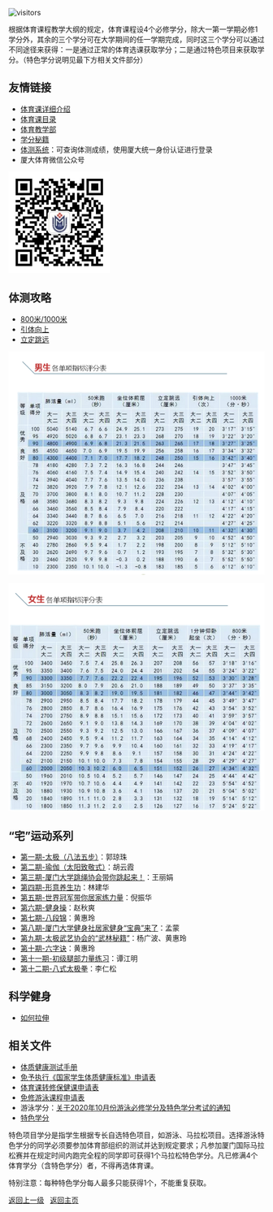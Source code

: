 ![visitors](https://visitor-badge.glitch.me/badge?page_id=rogerchenfz/XMU-Helper/tree/main/%E5%AD%A6%E4%B9%A0%E8%B5%84%E6%96%99/%E4%BD%93%E8%82%B2%E7%9B%B8%E5%85%B3)

根据体育课程教学大纲的规定，体育课程设4个必修学分，除大一第一学期必修1学分外，其余的三个学分可在大学期间的任一学期完成，同时这三个学分可以通过不同途径来获得：一是通过正常的体育选课获取学分；二是通过特色项目来获取学分。（特色学分说明见最下方相关文件部分）

## 友情链接

- [体育课详细介绍](https://www.zhihu.com/column/c_1217834639357956096)
- [体育课目录](https://zhuanlan.zhihu.com/p/110584413)
- [体育教学部](https://tyjxb.xmu.edu.cn/)
- [学分秘籍](https://mp.weixin.qq.com/s/DPE594ZeImx-Sb28_cpB4Q)
- [体测系统](http://219.229.80.207/)：可查询体测成绩，使用厦大统一身份认证进行登录
- 厦大体育微信公众号

<img src="厦大体育微信公众号二维码.jpg" width = "200" height = "200" alt="厦大体育微信公众号二维码" />
 
## 体测攻略

- [800米/1000米](https://mp.weixin.qq.com/s/JFNP5cQ61djt4Aut-CjYjg)
- [引体向上](https://mp.weixin.qq.com/s/8qq-ZqBhq2NwIFUqSATj5Q)
- [立定跳远](https://mp.weixin.qq.com/s/a_YQ1Lwtyv4JnU-EPD9fOw)

![男生体测评分表](男生各单项指标评分表.png)

![女生体测评分表](女生各单项指标评分表.png)

## “宅”运动系列

- [第一期-太极（八法五步）](https://mp.weixin.qq.com/s/i_n28T9G1XqIMHIA1adLYA)：郭琼珠
- [第二期-瑜伽（太阳致敬式）](https://mp.weixin.qq.com/s/Jvn690nptY-zrS0bY0tjlA)：胡云霞
- [第三期-厦门大学跳绳协会带你跳起来！](https://mp.weixin.qq.com/s/mdiCXiuV8nM32Gu924lZbw)：王丽娟
- [第四期-形意养生功](https://mp.weixin.qq.com/s/hyZrlL6wPAvPPDCgxZ5dPQ)：林建华
- [第五期-世界冠军带你居家练力量](https://mp.weixin.qq.com/s/PsfNP6JVS8CV4NpNYlcR-w)：倪振华
- [第六期-健身操](https://mp.weixin.qq.com/s/NMOrHbejqEhDFOPIuX4evQ)：赵秋爽
- [第七期-八段锦](https://mp.weixin.qq.com/s/ezIbtsoGXhRbosiSN5hH5A)：黄惠玲
- [第八期-厦门大学健身社居家健身“宝典”来了](https://mp.weixin.qq.com/s/6RwZKvAziy7mgKaK0LCUaw)：孟蒙
- [第九期-太极武艺协会的“武林秘籍”](https://mp.weixin.qq.com/s/OX88JDT-YcJjnTWLEoaRLA)：杨广波、黄惠玲
- [第十期-六字诀](https://mp.weixin.qq.com/s/SIbLS5Vsn--CowFtX7pB8g)：黄惠玲
- [第十一期-初级腿部力量练习](https://mp.weixin.qq.com/s/j6QfSmaW2yE2fHbdrCmy1w)：谭江明
- [第十二期-八式太极拳](https://mp.weixin.qq.com/s/jaStWS8TTLxmG0VAfk8LJA)：李仁松

## 科学健身

- [如何拉伸](https://mp.weixin.qq.com/s/zaESOnQG3naEY-d4bujwrA)

## 相关文件
- [体质健康测试手册](https://tyjxb.xmu.edu.cn/tzjkcssc/list.htm)
- [免予执行《国家学生体质健康标准》申请表](https://tyjxb.xmu.edu.cn/2016/1014/c11973a213641/page.htm)
- [体育课转修保健课申请表](https://tyjxb.xmu.edu.cn/2016/1014/c11973a213640/page.htm)
- [免修游泳课程申请表](https://tyjxb.xmu.edu.cn/2016/1014/c11973a213639/page.htm)
- 游泳学分：[关于2020年10月份游泳必修学分及特色学分考试的通知](https://tyjxb.xmu.edu.cn/2020/0924/c12201a414313/page.htm)
- [特色学分](https://tyjxb.xmu.edu.cn/2016/1014/c11972a213646/page.htm)

特色项目学分是指学生根据专长自选特色项目，如游泳、马拉松项目。选择游泳特色学分的同学必须要参加体育部组织的测试并达到规定要求；凡参加厦门国际马拉松赛并在规定时间内跑完全程的同学即可获得1个马拉松特色学分。凡已修满4个体育学分（含特色学分）者，不得再选体育课。

特别注意：每种特色学分每人最多只能获得1个，不能重复获取。

[返回上一级](https://github.com/XMU-Helper/home/tree/main/%E5%AD%A6%E4%B9%A0%E8%B5%84%E6%96%99) &nbsp; [返回主页](https://github.com/XMU-Helper/home)



